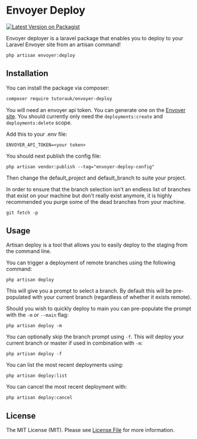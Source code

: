 # Envoyer Deploy

[![Latest Version on Packagist](https://img.shields.io/packagist/v/tutorauk/envoyer-deploy.svg?style=flat-square)](https://packagist.org/packages/tutorauk/envoyer-deploy)

Envoyer deployer is a laravel package that enables you to deploy to your  Laravel Envoyer site from an artisan command!

```shell
php artisan envoyer:deploy
```


## Installation

You can install the package via composer:

```bash
composer require tutorauk/envoyer-deploy
```

You will need an envoyer api token. You can generate one on the [Envoyer site](https://envoyer.io/user/api-tokens). You should currently only need the `deployments:create` and `deployments:delete` scope.

Add this to your .env file:
````dotenv
ENVOYER_API_TOKEN=<your token>
````

You should next publish the config file:
```shell
php artisan vendor:publish --tag="envoyer-deploy-config"
```

Then change the default_project and default_branch to suite your project. 

In order to ensure that the branch selection isn't an endless list of branches that exist on your machine but don't really exist anymore, it is highly recommended you purge some of the dead branches from your machine.
```
git fetch -p
``` 

## Usage

Artisan deploy is a tool that allows you to easily deploy to the staging from the command line.

You can trigger a deployment of remote branches using the following command:
```shell
php artisan deploy
```
This will give you a prompt to select a branch. By default this will be pre-populated with your current branch (regardless of whether it exists remote).

Should you wish to quickly deploy to main you can pre-populate the prompt with the `-m` or `--main` flag:
```shell
php artisan deploy -m
```

You can optionally skip the branch prompt using `-f`. This will deploy your current branch or master if used in combination with `-m`:
```shell
php artisan deploy -f
```

You can list the most recent deployments using:
```shell
php artisan deploy:list
```

You can cancel the most recent deployment with:
```shell
php artisan deploy:cancel
```

## License

The MIT License (MIT). Please see [License File](LICENSE.md) for more information.
